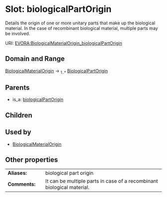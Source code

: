
# Slot: biologicalPartOrigin

Details the origin of one or more unitary parts that make up the biological material. In the case of recombinant biological material, multiple parts may be involved.

URI: [EVORA:BiologicalMaterialOrigin_biologicalPartOrigin](https://evora-project.eu/BiologicalMaterialOrigin_biologicalPartOrigin)


## Domain and Range

[BiologicalMaterialOrigin](BiologicalMaterialOrigin.md) &#8594;  <sub>1..\*</sub> [BiologicalPartOrigin](BiologicalPartOrigin.md)

## Parents

 *  is_a: [biologicalPartOrigin](biologicalPartOrigin.md)

## Children


## Used by

 * [BiologicalMaterialOrigin](BiologicalMaterialOrigin.md)

## Other properties

|  |  |  |
| --- | --- | --- |
| **Aliases:** | | biological part origin |
| **Comments:** | | It can be multiple parts in case of a recombinant biological material. |
